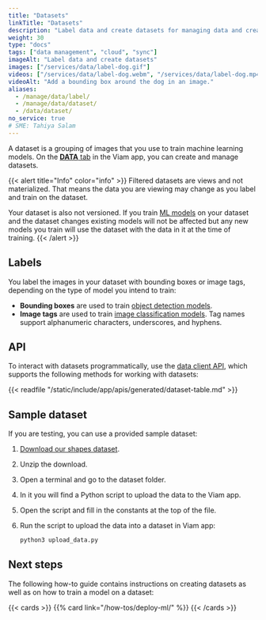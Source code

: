 ```yaml
---
title: "Datasets"
linkTitle: "Datasets"
description: "Label data and create datasets for managing data and creating machine learning models."
weight: 30
type: "docs"
tags: ["data management", "cloud", "sync"]
imageAlt: "Label data and create datasets"
images: ["/services/data/label-dog.gif"]
videos: ["/services/data/label-dog.webm", "/services/data/label-dog.mp4"]
videoAlt: "Add a bounding box around the dog in an image."
aliases:
  - /manage/data/label/
  - /manage/data/dataset/
  - /data/dataset/
no_service: true
# SME: Tahiya Salam
---
```


A dataset is a grouping of images that you use to train machine learning models.
On the [**DATA** tab](https://app.viam.com/data/view) in the Viam app, you can create and manage datasets.

{{< alert title="Info" color="info" >}}
Filtered datasets are views and not materialized.
That means the data you are viewing may change as you label and train on the dataset.

Your dataset is also not versioned. If you train [ML models](/services/ml/ml-models/) on your dataset and the dataset changes existing models will not be affected but any new models you train will use the dataset with the data in it at the time of training.
{{< /alert >}}

## Labels

You label the images in your dataset with bounding boxes or image tags, depending on the type of model you intend to train:

- **Bounding boxes** are used to train [object detection models](/services/vision/#detections).
- **Image tags** are used to train [image classification models](/services/vision/#classifications).
  Tag names support alphanumeric characters, underscores, and hyphens.

## API

To interact with datasets programmatically, use the [data client API](/appendix/apis/data-client/), which supports the following methods for working with datasets:

{{< readfile "/static/include/app/apis/generated/dataset-table.md" >}}

## Sample dataset

If you are testing, you can use a provided sample dataset:

1. [Download our shapes dataset](https://storage.googleapis.com/docs-blog/dataset-shapes.zip).
1. Unzip the download.
1. Open a terminal and go to the dataset folder.
1. In it you will find a Python script to upload the data to the Viam app.
1. Open the script and fill in the constants at the top of the file.
1. Run the script to upload the data into a dataset in Viam app:

   ```sh {class="command-line" data-prompt="$" }
   python3 upload_data.py
   ```

## Next steps

The following how-to guide contains instructions on creating datasets as well as on how to train a model on a dataset:

{{< cards >}}
{{% card link="/how-tos/deploy-ml/" %}}
{{< /cards >}}
